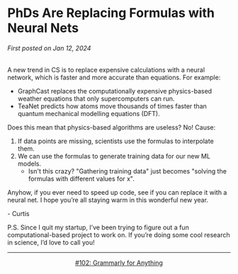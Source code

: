 # PhDs Are Replacing Formulas with Neural Nets

###### First posted on Jan 12, 2024

A new trend in CS is to replace expensive calculations with a neural network, which is faster and more accurate than equations. For example:

- GraphCast replaces the computationally expensive physics-based weather equations that only supercomputers can run.
- TeaNet predicts how atoms move thousands of times faster than quantum mechanical modelling equations (DFT).

Does this mean that physics-based algorithms are useless? No! Cause:

1. If data points are missing, scientists use the formulas to interpolate them.
2. We can use the formulas to generate training data for our new ML models.
    - Isn't this crazy? "Gathering training data" just becomes "solving the formulas with different values for x".

Anyhow, if you ever need to speed up code, see if you can replace it with a neural net. I hope you’re all staying warm in this wonderful new year.

\- Curtis

P.S. Since I quit my startup, I’ve been trying to figure out a fun computational-based project to work on. If you’re doing some cool research in science, I’d love to call you!

<!--START OF FOOTER-->
<hr style="margin-top:9px;height:1px;border: 0;background-image: linear-gradient(to right, rgba(0, 0, 0, 0.0), rgba(0, 0, 0, 0.5),rgba(0, 0, 0, 0.0));">
<!--START OF ISSUE NAVIGATION LINKS-->
<p align="center"><a href='102_grammarly_for_anything.md'>#102: Grammarly for Anything</a></p>
<!--START OF ISSUE NAVIGATION LINKS-->
<!--END OF FOOTER-->
